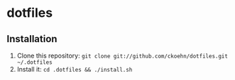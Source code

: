 dotfiles
========

## Installation

1. Clone this repository: `git clone git://github.com/ckoehn/dotfiles.git ~/.dotfiles`
2. Install it: `cd .dotfiles && ./install.sh`
